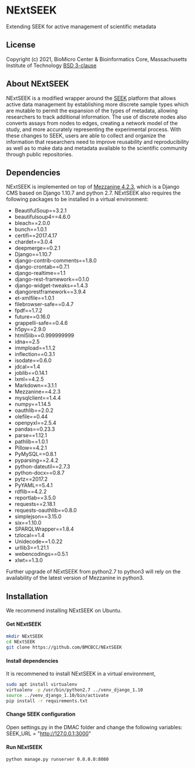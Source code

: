 # NExtSEEK
 Extending SEEK for active management of scientific metadata
 
## License
Copyright (c) 2021, BioMicro Center & Bioinformatics Core, Massachusetts Institute of Technology
[BSD 3-clause](LICENSE)

## About NExtSEEK
NExtSEEK is a modified wrapper around the [SEEK](https://github.com/seek4science/seek) platform
that allows active data management by establishing more discrete sample types which are mutable to permit the expansion of the types of
metadata, allowing researchers to track additional information. The use of discrete
nodes also converts assays from nodes to edges, creating a network model of the
study,   and  more   accurately   representing  the   experimental   process.   With  these
changes   to   SEEK,   users   are   able   to   collect   and   organize   the   information   that
researchers need to improve reusability and reproducibility as well as to make data
and metadata available to the scientific community through public repositories.

## Dependencies
NExtSEEK is implemented on top of [Mezzanine 4.2.3](http://mezzanine.jupo.org/), which is a Django CMS based on Django 1.10.7 and python 2.7. 
NExtSEEK also requires the following packages to be installed in a virtual environment:

* BeautifulSoup==3.2.1
* beautifulsoup4==4.6.0
* bleach==2.0.0
* bunch==1.0.1
* certifi==2017.4.17
* chardet==3.0.4
* deepmerge==0.2.1
* Django==1.10.7
* django-contrib-comments==1.8.0
* django-crontab==0.7.1
* django-realtime==1.1
* django-rest-framework==0.1.0
* django-widget-tweaks==1.4.3
* djangorestframework==3.9.4
* et-xmlfile==1.0.1
* filebrowser-safe==0.4.7
* fpdf==1.7.2
* future==0.16.0
* grappelli-safe==0.4.6
* h5py==2.9.0
* html5lib==0.999999999
* idna==2.5
* immpload==1.1.2
* inflection==0.3.1
* isodate==0.6.0
* jdcal==1.4
* joblib==0.14.1
* lxml==4.2.5
* Markdown==3.1.1
* Mezzanine==4.2.3
* mysqlclient==1.4.4
* numpy==1.14.5
* oauthlib==2.0.2
* olefile==0.44
* openpyxl==2.5.4
* pandas==0.23.3
* parse==1.12.1
* pathlib==1.0.1
* Pillow==4.2.1
* PyMySQL==0.8.1
* pyparsing==2.4.2
* python-dateutil==2.7.3
* python-docx==0.8.7
* pytz==2017.2
* PyYAML==5.4.1
* rdflib==4.2.2
* reportlab==3.5.0
* requests==2.18.1
* requests-oauthlib==0.8.0
* simplejson==3.15.0
* six==1.10.0
* SPARQLWrapper==1.8.4
* tzlocal==1.4
* Unidecode==1.0.22
* urllib3==1.21.1
* webencodings==0.5.1
* xlwt==1.3.0

Further upgrade of NExtSEEK from python2.7 to python3 will rely on the availability of the latest version of Mezzanine in python3. 

## Installation

We recommend installing NExtSEEK on Ubuntu.
#### Get NExtSEEK

```bash
mkdir NExtSEEK
cd NExtSEEK
git clone https://github.com/BMCBCC/NExtSEEK
```
#### Install dependencies
It is recommened to install NExtSEEK in a virtual environment,

```bash
sudo apt install virtualenv
virtualenv -p /usr/bin/python2.7 ../venv_django_1.10
source ../venv_django_1.10/bin/activate
pip install -r requirements.txt
```

#### Change SEEK configuration

Open settings.py in the DMAC folder and change the following variables:\
SEEK_URL = "http://127.0.0.1:3000"

#### Run NExtSEEK

```bash
python manage.py runserver 0.0.0.0:8080
```

